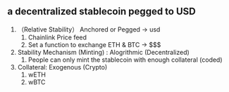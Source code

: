 ## a decentralized stablecoin pegged to USD
1. （Relative Stability） Anchored or Pegged -> usd
    1. Chainlink Price feed
    2. Set a function to exchange ETH & BTC -> $$$
2.  Stability Mechanism (Minting) : Alogrithmic (Decentralized)
    1. People can only mint the stablecoin with enough collateral (coded)
3.  Collateral: Exogenous (Crypto)
    1. wETH
    2. wBTC
